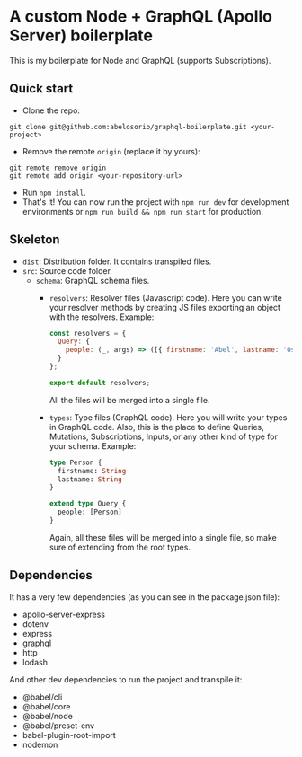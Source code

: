 # A custom Node + GraphQL (Apollo Server) boilerplate

This is my boilerplate for Node and GraphQL (supports Subscriptions).

## Quick start

- Clone the repo:
```
git clone git@github.com:abelosorio/graphql-boilerplate.git <your-project>
```
- Remove the remote `origin` (replace it by yours):
```
git remote remove origin
git remote add origin <your-repository-url>
```
- Run `npm install`.
- That's it! You can now run the project with `npm run dev` for development environments or `npm run build && npm run start` for production.

## Skeleton

- `dist`: Distribution folder. It contains transpiled files.
- `src`: Source code folder.
  - `schema`: GraphQL schema files.
    - `resolvers`: Resolver files (Javascript code). Here you can write your
      resolver methods by creating JS files exporting an object with the
      resolvers. Example:

      ```javascript
      const resolvers = {
        Query: {
          people: (_, args) => ([{ firstname: 'Abel', lastname: 'Osorio' }])
        }
      };

      export default resolvers;
      ```
      All the files will be merged into a single file.
    - `types`: Type files (GraphQL code). Here you will write your types in
      GraphQL code. Also, this is the place to define Queries, Mutations,
      Subscriptions, Inputs, or any other kind of type for your schema. Example:
      ```graphql
      type Person {
        firstname: String
        lastname: String
      }

      extend type Query {
        people: [Person]
      }
      ```
      Again, all these files will be merged into a single file, so make
      sure of extending from the root types.

## Dependencies

It has a very few dependencies (as you can see in the package.json file):

- apollo-server-express
- dotenv
- express
- graphql
- http
- lodash

And other dev dependencies to run the project and transpile it:

- @babel/cli
- @babel/core
- @babel/node
- @babel/preset-env
- babel-plugin-root-import
- nodemon
